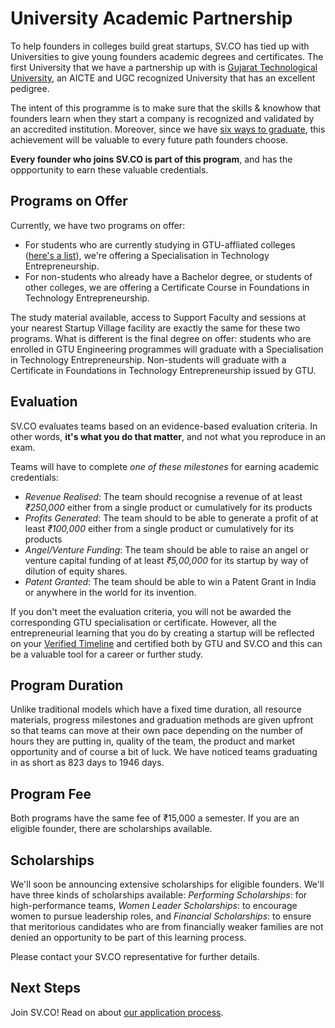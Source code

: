 # University Academic Partnership
To help founders in colleges build great startups, SV.CO has tied up with Universities to give young founders academic degrees and certificates. The first University that we have a partnership up with is [Gujarat Technological University](http://www.gtu.ac.in), an AICTE and UGC recognized University that has an excellent pedigree.

The intent of this programme is to make sure that the skills & knowhow that founders learn when they start a company is recognized and validated by an accredited institution. Moreover, since we have [six ways to graduate](0-introduction.md), this achievement will be valuable to every future path founders choose.

**Every founder who joins SV.CO is part of this program**, and has the oppportunity to earn these valuable credentials.

## Programs on Offer
Currently, we have two programs on offer:

* For students who are currently studying in GTU-affliated colleges ([here's a list](http://www.gtu.ac.in/affiliatedInstitute.asp)), we're offering a Specialisation in Technology Entrepreneurship. 
* For non-students who already have a Bachelor degree, or students of other colleges, we are offering a Certificate Course in Foundations in Technology Entrepreneurship.

The study material available, access to Support Faculty and sessions at your nearest Startup Village facility are exactly the same for these two programs. What is different is the final degree on offer: students who are enrolled in GTU Engineering programmes will graduate with a Specialisation in Technology Entrepreneurship. Non-students will graduate with a Certificate in Foundations in Technology Entrepreneurship issued by GTU.

## Evaluation
SV.CO evaluates teams based on an evidence-based evaluation criteria. In other words, **it's what you do that matter**, and not what you reproduce in an exam.

Teams will have to complete *one of these milestones* for earning academic credentials:
 
* *Revenue Realised*: The team should recognise a revenue of at least *₹250,000* either from a single product or cumulatively for its products
* *Profits Generated*: The team should to be able to generate a profit of at least *₹100,000* either from a single product or cumulatively for its products
* *Angel/Venture Funding*: The team should be able to raise an angel or venture capital funding of at least *₹5,00,000* for its startup by way of dilution of equity shares.
* *Patent Granted*: The team should be able to win a Patent Grant in India or anywhere in the world for its invention.

If you don't meet the evaluation criteria, you will not be awarded the corresponding GTU specialisation or certificate. However, all the entrepreneurial learning that you do by creating a startup will be reflected on your [Verified Timeline](3-verified-timelines.md) and certified both by GTU and SV.CO and this can be a valuable tool for a career or further study.

## Program Duration
Unlike traditional models which have a fixed time duration, all resource materials, progress milestones and graduation methods are given upfront so that teams can move at their own pace depending on the number of hours they are putting in, quality of the team, the product and market opportunity and of course a bit of luck. We have noticed teams graduating in as short as 823 days to 1946 days.

## Program Fee
Both programs have the same fee of ₹15,000 a semester. If you are an eligible founder, there are scholarships available.

## Scholarships

We'll soon be announcing extensive scholarships for eligible founders. We'll have three kinds of scholarships available: *Performing Scholarships*: for high-performance teams, *Women Leader Scholarships*: to encourage women to pursue leadership roles, and *Financial Scholarships*: to ensure that meritorious candidates who are from financially weaker families are not denied an opportunity to be part of this learning process.

Please contact your SV.CO representative for further details.

## Next Steps

Join SV.CO! Read on about [our application process](1.1-application.md).

